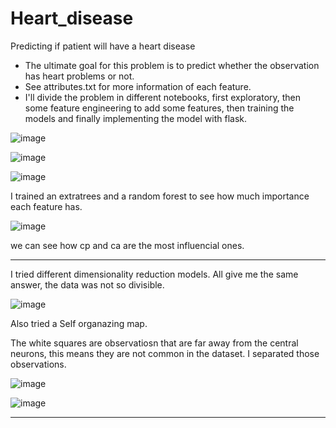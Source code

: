 # Heart_disease
Predicting if patient will have a heart disease

- The ultimate goal for this problem is to predict whether the observation has heart problems or not.
- See attributes.txt for more information of each feature.
- I'll divide the problem in different notebooks, first exploratory, then some feature engineering to add some features, then training the models and finally implementing the model with flask.


![image](https://user-images.githubusercontent.com/70241561/118749889-c651ec80-b834-11eb-9e95-94ceec075124.png)

![image](https://user-images.githubusercontent.com/70241561/118749898-cbaf3700-b834-11eb-9ff2-2b67982d322a.png)

![image](https://user-images.githubusercontent.com/70241561/118749926-d8338f80-b834-11eb-8da8-cf21467fb0d1.png)


I trained an extratrees and a random forest to see how much importance each feature has.

![image](https://user-images.githubusercontent.com/70241561/118749981-f13c4080-b834-11eb-8a82-7497c15c7473.png)


we can see how cp and ca are the most influencial ones.

----------------------------

I tried different dimensionality reduction models. All give me the same answer, the data was not so divisible.

![image](https://user-images.githubusercontent.com/70241561/118750088-1af56780-b835-11eb-898f-b079f75164da.png)



Also tried a Self organazing map.

The white squares are observatiosn that are far away from the central neurons, this means they are not common in the dataset. I separated those observations.

![image](https://user-images.githubusercontent.com/70241561/118750148-3fe9da80-b835-11eb-8441-22ac6f42732f.png)

![image](https://user-images.githubusercontent.com/70241561/118750157-44ae8e80-b835-11eb-9877-9802f851e381.png)


---------------------------------------------












